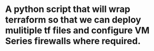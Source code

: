 # A python script that will wrap terraform so that we can deploy mulitiple tf files and configure VM Series firewalls where required.
